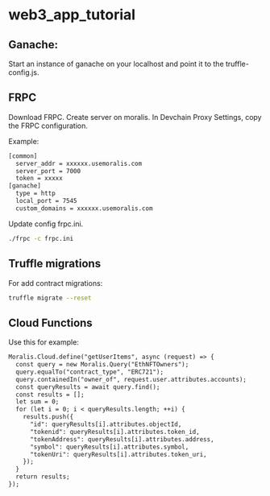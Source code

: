 # web3_app_tutorial


## Ganache:

Start an instance of ganache on your localhost and point it to the truffle-config.js.

## FRPC
Download FRPC.
Create server on moralis.
In Devchain Proxy Settings, copy the FRPC configuration.

Example:

```txt
[common]
  server_addr = xxxxxx.usemoralis.com
  server_port = 7000
  token = xxxxx
[ganache]
  type = http
  local_port = 7545
  custom_domains = xxxxxx.usemoralis.com
```
Update config frpc.ini.

```bash
./frpc -c frpc.ini 
```
## Truffle migrations

For add contract migrations:
```bash
truffle migrate --reset
```

## Cloud Functions

Use this for example:

```txt
Moralis.Cloud.define("getUserItems", async (request) => {
  const query = new Moralis.Query("EthNFTOwners");
  query.equalTo("contract_type", "ERC721");
  query.containedIn("owner_of", request.user.attributes.accounts);
  const queryResults = await query.find();
  const results = [];
  let sum = 0;
  for (let i = 0; i < queryResults.length; ++i) {
    results.push({
      "id": queryResults[i].attributes.objectId,
      "tokenid": queryResults[i].attributes.token_id,
      "tokenAddress": queryResults[i].attributes.address,
      "symbol": queryResults[i].attributes.symbol,
      "tokenUri": queryResults[i].attributes.token_uri,
    });
  }
  return results;
});
```